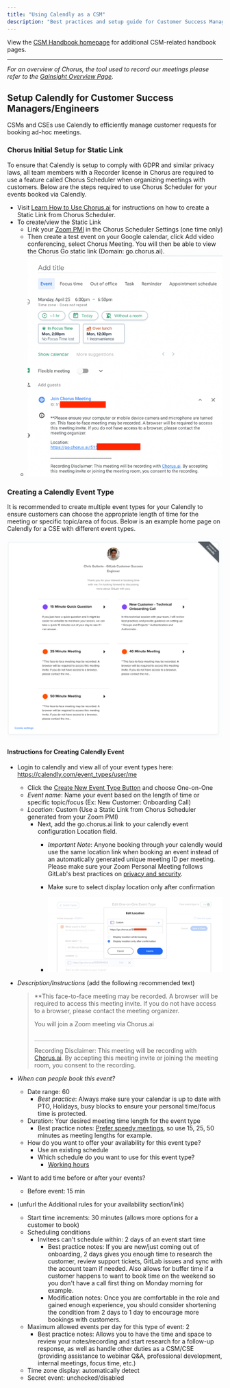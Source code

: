 ```yaml
---
title: "Using Calendly as a CSM"
description: "Best practices and setup guide for Customer Success Managers using Calendly to manage customer requests for meetings."
---
```


View the [CSM Handbook homepage](/handbook/customer-success/csm/) for additional CSM-related handbook pages.

---

*For an overview of Chorus, the tool used to record our meetings please refer to the [Gainsight Overview Page](/handbook/sales/field-operations/sales-operations/go-to-market/chorus/).*

## Setup Calendly for Customer Success Managers/Engineers

CSMs and CSEs use Calendly to efficiently manage customer requests for booking ad-hoc meetings.

### Chorus Initial Setup for Static Link

To ensure that Calendly is setup to comply with GDPR and similar privacy laws, all team members with a Recorder license in Chorus are required to use a feature called Chorus Scheduler when organizing meetings with customers. Below are the steps required to use Chorus Scheduler for your events booked via Calendly.

- Visit [Learn How to Use Chorus.ai](/handbook/sales/field-operations/sales-operations/go-to-market/chorus/#chorus-scheduler) for instructions on how to create a Static Link from Chorus Scheduler.
- To create/view the Static Link
  - Link your [Zoom PMI](https://support.zoom.us/hc/en-us/articles/203276937-Using-Personal-Meeting-ID-PMI-) in the Chorus Scheduler Settings (one time only)
  - Then create a test event on your Google calendar, click Add video conferencing, select Chorus Meeting. You will then be able to view the Chorus Go static link (Domain: go.chorus.ai).
  - ![static-chorus-go-link](grab-static-chorus-go-link.png)

### Creating a Calendly Event Type

It is recommended to create multiple event types for your Calendly to ensure customers can choose the appropriate length of time for the meeting or specific topic/area of focus. Below is an example home page on Calendly for a CSE with different event types.

![calendly-home-example](calendly-home-example.png)

#### Instructions for Creating Calendly Event

- Login to calendly and view all of your event types here: https://calendly.com/event_types/user/me
  - Click the [Create New Event Type Button](https://calendly.com/event_types/new) and choose One-on-One
  - *Event name*: Name your event based on the length of time or specific topic/focus (Ex: New Customer: Onboarding Call)
  - *Location*: Custom (Use a Static Link from Chorus Scheduler generated from your Zoom PMI)
    - Next, add the go.chorus.ai link to your calendly event configuration Location field.
      - *Important Note*: Anyone booking through your calendly would use the same location link when booking an event instead of an automatically generated unique meeting ID per meeting. Please make sure your Zoom Personal Meeting follows GitLab's best practices on [privacy and security](/handbook/tools-and-tips/zoom/#a-note-on-privacy-and-security).

      - Make sure to select display location only after confirmation
      - ![calendly-location](calendly-location-chorus-go.jpeg)

- *Description/Instructions* (add the following recommended text)

  > **This face-to-face meeting may be recorded. A browser will be required to access this meeting invite. If you do not have access to a browser, please contact the meeting organizer.
  >
  > You will join a Zoom meeting via Chorus.ai
  >
  > `_______________________________`
  >
  > Recording Disclaimer: This meeting will be recording with [Chorus.ai](https://www.chorus.ai). By accepting this meeting invite or joining the meeting room, you consent to the recording.

- *When can people book this event?*
  - Date range: 60
    - *Best practice*: Always make sure your calendar is up to date with PTO, Holidays, busy blocks to ensure your personal time/focus time is protected.
  - Duration: Your desired meeting time length for the event type
    - Best practice notes: [Prefer speedy meetings](/handbook/communication/#scheduling-meetings), so use 15, 25, 50 minutes as meeting lengths for example.
  - How do you want to offer your availability for this event type?
    - Use an existing schedule
    - Which schedule do you want to use for this event type?
      - [Working hours](https://help.calendly.com/hc/en-us/articles/360055073694-How-to-set-up-and-edit-your-available-hours-)
- Want to add time before or after your events?
  - Before event: 15 min
- (unfurl the Additional rules for your availability section/link)
  - Start time increments: 30 minutes (allows more options for a customer to book)
  - Scheduling conditions
    - Invitees can't schedule within: 2 days of an event start time
      - Best practice notes: If you are new/just coming out of onboarding, 2 days gives you enough time to research the customer, review support tickets, GitLab issues and sync with the account team if needed. Also allows for buffer time if a customer happens to want to book time on the weekend so you don't have a call first thing on Monday morning for example.
      - Modification notes: Once you are comfortable in the role and gained enough experience, you should consider shortening the condition from 2 days to 1 day to encourage more bookings with customers.
  - Maximum allowed events per day for this type of event: 2
    - Best practice notes: Allows you to have the time and space to review your notes/recording and start research for a follow-up response, as well as handle other duties as a CSM/CSE (providing assistance to webinar Q&A, professional development, internal meetings, focus time, etc.)
  - Time zone display: automatically detect
  - Secret event: unchecked/disabled
